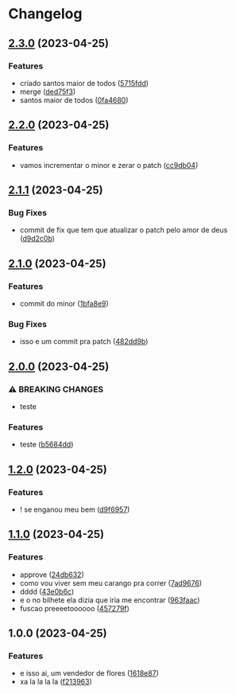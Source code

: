 # Changelog

## [2.3.0](https://github.com/guilhermesimoes-kabum/teste_release_please/compare/teste_release_please-v2.2.0...teste_release_please-v2.3.0) (2023-04-25)


### Features

* criado santos maior de todos ([5715fdd](https://github.com/guilhermesimoes-kabum/teste_release_please/commit/5715fddcd9b73ab6f23fad9c5c2f95d9b1afa303))
* merge ([ded75f3](https://github.com/guilhermesimoes-kabum/teste_release_please/commit/ded75f3a11b5babd65839591ecbf0315460ac36b))
* santos maior de todos ([0fa4680](https://github.com/guilhermesimoes-kabum/teste_release_please/commit/0fa46808552c25e8713ec4d3b0332e6352e24c90))

## [2.2.0](https://github.com/guilhermesimoes-kabum/teste_release_please/compare/teste_release_please-v2.1.1...teste_release_please-v2.2.0) (2023-04-25)


### Features

* vamos incrementar o minor e zerar o patch ([cc9db04](https://github.com/guilhermesimoes-kabum/teste_release_please/commit/cc9db0419378719b45f8a7724dad06b6a4f596b5))

## [2.1.1](https://github.com/guilhermesimoes-kabum/teste_release_please/compare/teste_release_please-v2.1.0...teste_release_please-v2.1.1) (2023-04-25)


### Bug Fixes

* commit de fix que tem que atualizar o patch pelo amor de deus ([d9d2c0b](https://github.com/guilhermesimoes-kabum/teste_release_please/commit/d9d2c0b5b1c5aba98f00ea31f9c82de9e749ccde))

## [2.1.0](https://github.com/guilhermesimoes-kabum/teste_release_please/compare/teste_release_please-v2.0.0...teste_release_please-v2.1.0) (2023-04-25)


### Features

* commit do minor ([1bfa8e9](https://github.com/guilhermesimoes-kabum/teste_release_please/commit/1bfa8e9322359b9cf395eb6d936d1c1c0f05c3a4))


### Bug Fixes

* isso e um commit pra patch ([482dd9b](https://github.com/guilhermesimoes-kabum/teste_release_please/commit/482dd9b087553d55c6e0942b92b528cb7a028f35))

## [2.0.0](https://github.com/guilhermesimoes-kabum/teste_release_please/compare/teste_release_please-v1.2.0...teste_release_please-v2.0.0) (2023-04-25)


### ⚠ BREAKING CHANGES

* teste

### Features

* teste ([b5684dd](https://github.com/guilhermesimoes-kabum/teste_release_please/commit/b5684dd7aa92ada85e41b9e561d297f8ba719605))

## [1.2.0](https://github.com/guilhermesimoes-kabum/teste_release_please/compare/teste_release_please-v1.1.0...teste_release_please-v1.2.0) (2023-04-25)


### Features

* ! se enganou meu bem ([d9f6957](https://github.com/guilhermesimoes-kabum/teste_release_please/commit/d9f695732f4f6ee4231a4716623521458e0022be))

## [1.1.0](https://github.com/guilhermesimoes-kabum/teste_release_please/compare/teste_release_please-v1.0.0...teste_release_please-v1.1.0) (2023-04-25)


### Features

* approve ([24db632](https://github.com/guilhermesimoes-kabum/teste_release_please/commit/24db6320837121f79cccedb51defa27b3414bd57))
* como vou viver sem meu carango pra correr ([7ad9676](https://github.com/guilhermesimoes-kabum/teste_release_please/commit/7ad96769370293720b196f46f37bd3a749a5bb04))
* dddd ([43e0b6c](https://github.com/guilhermesimoes-kabum/teste_release_please/commit/43e0b6c372b24eb2cf1881434622f8d0b759ab72))
* e o no bilhete ela dizia que iria me encontrar ([963faac](https://github.com/guilhermesimoes-kabum/teste_release_please/commit/963faacdbf5362c7a11f30984af6331b0ce47105))
* fuscao preeeetoooooo ([457279f](https://github.com/guilhermesimoes-kabum/teste_release_please/commit/457279f26d8e27e08cdb847af491e6768a235242))

## 1.0.0 (2023-04-25)


### Features

* e isso ai, um vendedor de flores ([1618e87](https://github.com/guilhermesimoes-kabum/teste_release_please/commit/1618e8710f9bc688bc24a3d7fcf0c24d73135184))
* xa la la la la ([f213963](https://github.com/guilhermesimoes-kabum/teste_release_please/commit/f213963406bf196acfd27b48312c6e106768b212))
